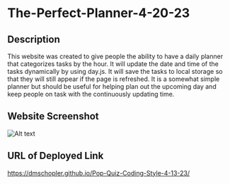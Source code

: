 # The-Perfect-Planner-4-20-23
## Description

This website was created to give people the ability to have a daily planner that categorizes tasks by the hour. It will update the date and time of the tasks dynamically by using day.js. It will save the tasks to local storage so that they will still appear if the page is refreshed. It is a somewhat simple planner but should be useful for helping plan out the upcoming day and keep people on task with the continuously updating time.
## Website Screenshot 

![Alt text](assets/Pop-Quiz-Screenshot.png)
## URL of Deployed Link

https://dmschopler.github.io/Pop-Quiz-Coding-Style-4-13-23/